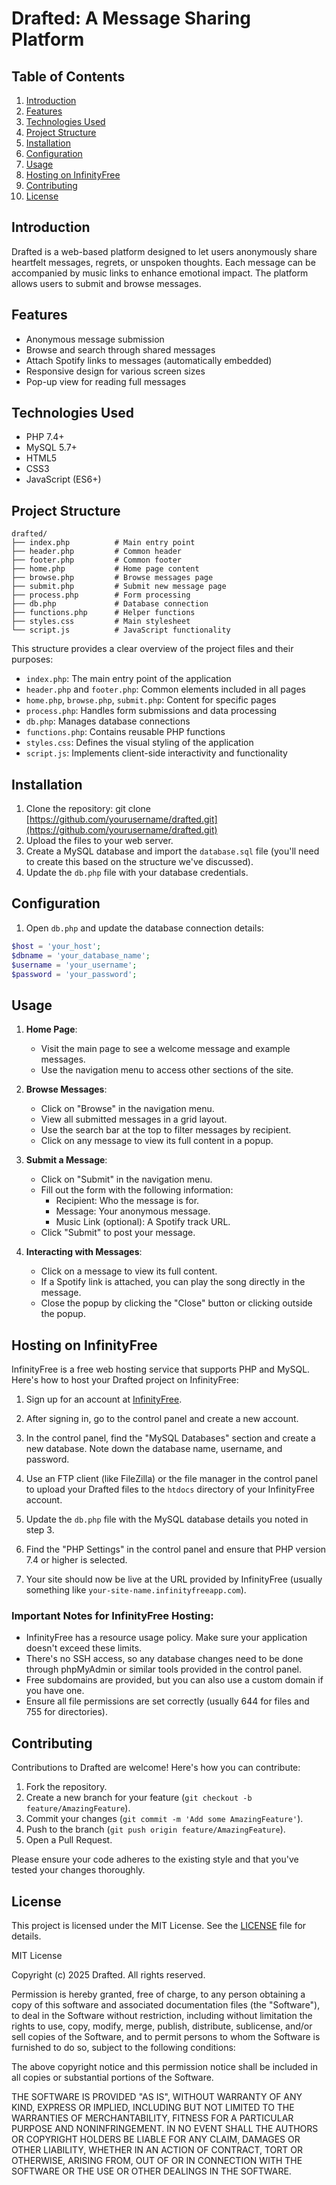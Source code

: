 # Drafted: A Message Sharing Platform

## Table of Contents
1. [Introduction](#introduction)
2. [Features](#features)
3. [Technologies Used](#technologies-used)
4. [Project Structure](#project-structure)
5. [Installation](#installation)
6. [Configuration](#configuration)
7. [Usage](#usage)
8. [Hosting on InfinityFree](#hosting-on-infinityfree)
9. [Contributing](#contributing)
10. [License](#license)

## Introduction

Drafted is a web-based platform designed to let users anonymously share heartfelt messages, regrets, or unspoken thoughts. Each message can be accompanied by music links to enhance emotional impact. The platform allows users to submit and browse messages.

## Features

- Anonymous message submission
- Browse and search through shared messages
- Attach Spotify links to messages (automatically embedded)
- Responsive design for various screen sizes
- Pop-up view for reading full messages

## Technologies Used

- PHP 7.4+
- MySQL 5.7+
- HTML5
- CSS3
- JavaScript (ES6+)

## Project Structure

```
drafted/
├── index.php          # Main entry point
├── header.php         # Common header
├── footer.php         # Common footer
├── home.php           # Home page content
├── browse.php         # Browse messages page
├── submit.php         # Submit new message page
├── process.php        # Form processing
├── db.php             # Database connection
├── functions.php      # Helper functions
├── styles.css         # Main stylesheet
└── script.js          # JavaScript functionality
```

This structure provides a clear overview of the project files and their purposes:

- `index.php`: The main entry point of the application
- `header.php` and `footer.php`: Common elements included in all pages
- `home.php`, `browse.php`, `submit.php`: Content for specific pages
- `process.php`: Handles form submissions and data processing
- `db.php`: Manages database connections
- `functions.php`: Contains reusable PHP functions
- `styles.css`: Defines the visual styling of the application
- `script.js`: Implements client-side interactivity and functionality

## Installation

1. Clone the repository: git clone [https://github.com/yourusername/drafted.git](https://github.com/yourusername/drafted.git)
2. Upload the files to your web server.
3. Create a MySQL database and import the `database.sql` file (you'll need to create this based on the structure we've discussed).
4. Update the `db.php` file with your database credentials.

## Configuration

1. Open `db.php` and update the database connection details:
```php
$host = 'your_host';
$dbname = 'your_database_name';
$username = 'your_username';
$password = 'your_password';
```

## Usage

1. **Home Page**: 
   - Visit the main page to see a welcome message and example messages.
   - Use the navigation menu to access other sections of the site.

2. **Browse Messages**:
   - Click on "Browse" in the navigation menu.
   - View all submitted messages in a grid layout.
   - Use the search bar at the top to filter messages by recipient.
   - Click on any message to view its full content in a popup.

3. **Submit a Message**:
   - Click on "Submit" in the navigation menu.
   - Fill out the form with the following information:
     - Recipient: Who the message is for.
     - Message: Your anonymous message.
     - Music Link (optional): A Spotify track URL.
   - Click "Submit" to post your message.

4. **Interacting with Messages**:
   - Click on a message to view its full content.
   - If a Spotify link is attached, you can play the song directly in the message.
   - Close the popup by clicking the "Close" button or clicking outside the popup.

## Hosting on InfinityFree

InfinityFree is a free web hosting service that supports PHP and MySQL. Here's how to host your Drafted project on InfinityFree:

1. Sign up for an account at [InfinityFree](https://infinityfree.net/).

2. After signing in, go to the control panel and create a new account.

3. In the control panel, find the "MySQL Databases" section and create a new database. Note down the database name, username, and password.

4. Use an FTP client (like FileZilla) or the file manager in the control panel to upload your Drafted files to the `htdocs` directory of your InfinityFree account.

5. Update the `db.php` file with the MySQL database details you noted in step 3.

6. Find the "PHP Settings" in the control panel and ensure that PHP version 7.4 or higher is selected.

7. Your site should now be live at the URL provided by InfinityFree (usually something like `your-site-name.infinityfreeapp.com`).

### Important Notes for InfinityFree Hosting:

- InfinityFree has a resource usage policy. Make sure your application doesn't exceed these limits.
- There's no SSH access, so any database changes need to be done through phpMyAdmin or similar tools provided in the control panel.
- Free subdomains are provided, but you can also use a custom domain if you have one.
- Ensure all file permissions are set correctly (usually 644 for files and 755 for directories).

## Contributing

Contributions to Drafted are welcome! Here's how you can contribute:

1. Fork the repository.
2. Create a new branch for your feature (`git checkout -b feature/AmazingFeature`).
3. Commit your changes (`git commit -m 'Add some AmazingFeature'`).
4. Push to the branch (`git push origin feature/AmazingFeature`).
5. Open a Pull Request.

Please ensure your code adheres to the existing style and that you've tested your changes thoroughly.

## License

This project is licensed under the MIT License. See the [LICENSE](LICENSE) file for details.

MIT License

Copyright (c) 2025 Drafted. All rights reserved.

Permission is hereby granted, free of charge, to any person obtaining a copy
of this software and associated documentation files (the "Software"), to deal
in the Software without restriction, including without limitation the rights
to use, copy, modify, merge, publish, distribute, sublicense, and/or sell
copies of the Software, and to permit persons to whom the Software is
furnished to do so, subject to the following conditions:

The above copyright notice and this permission notice shall be included in all
copies or substantial portions of the Software.

THE SOFTWARE IS PROVIDED "AS IS", WITHOUT WARRANTY OF ANY KIND, EXPRESS OR
IMPLIED, INCLUDING BUT NOT LIMITED TO THE WARRANTIES OF MERCHANTABILITY,
FITNESS FOR A PARTICULAR PURPOSE AND NONINFRINGEMENT. IN NO EVENT SHALL THE
AUTHORS OR COPYRIGHT HOLDERS BE LIABLE FOR ANY CLAIM, DAMAGES OR OTHER
LIABILITY, WHETHER IN AN ACTION OF CONTRACT, TORT OR OTHERWISE, ARISING FROM,
OUT OF OR IN CONNECTION WITH THE SOFTWARE OR THE USE OR OTHER DEALINGS IN THE
SOFTWARE.
